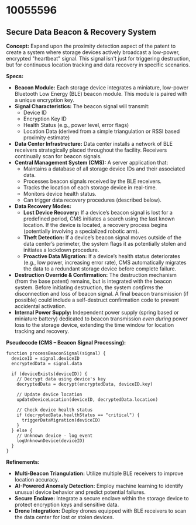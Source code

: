 # 10055596

## Secure Data Beacon & Recovery System

**Concept:** Expand upon the proximity detection aspect of the patent to create a system where storage devices actively broadcast a low-power, encrypted "heartbeat" signal. This signal isn't just for triggering destruction, but for continuous location tracking and data recovery in specific scenarios.

**Specs:**

*   **Beacon Module:** Each storage device integrates a miniature, low-power Bluetooth Low Energy (BLE) beacon module. This module is paired with a unique encryption key.
*   **Signal Characteristics:** The beacon signal will transmit:
    *   Device ID
    *   Encryption Key ID
    *   Health Status (e.g., power level, error flags)
    *   Location Data (derived from a simple triangulation or RSSI based proximity estimate)
*   **Data Center Infrastructure:** Data center installs a network of BLE receivers strategically placed throughout the facility. Receivers continually scan for beacon signals.
*   **Central Management System (CMS):** A server application that:
    *   Maintains a database of all storage device IDs and their associated data.
    *   Processes beacon signals received by the BLE receivers.
    *   Tracks the location of each storage device in real-time.
    *   Monitors device health status.
    *   Can trigger data recovery procedures (described below).
*   **Data Recovery Modes:**
    *   **Lost Device Recovery:** If a device’s beacon signal is lost for a predefined period, CMS initiates a search using the last known location. If the device is located, a recovery process begins (potentially involving a specialized robotic arm).
    *   **Theft Detection:** If a device’s beacon signal moves outside of the data center’s perimeter, the system flags it as potentially stolen and initiates a lockdown procedure.
    *   **Proactive Data Migration:** If a device’s health status deteriorates (e.g., low power, increasing error rate), CMS automatically migrates the data to a redundant storage device before complete failure.
*   **Destruction Override & Confirmation:** The destruction mechanism (from the base patent) remains, but is integrated with the beacon system. Before initiating destruction, the system *confirms* the disconnection and loss of beacon signal. A final beacon transmission (if possible) could include a self-destruct confirmation code to prevent accidental activation.
*   **Internal Power Supply:**  Independent power supply (spring based or miniature battery) dedicated to beacon transmission *even during* power loss to the storage device, extending the time window for location tracking and recovery.

**Pseudocode (CMS – Beacon Signal Processing):**

```
function processBeaconSignal(signal) {
  deviceID = signal.deviceID
  encryptedData = signal.data
  
  if (deviceExists(deviceID)) {
    // Decrypt data using device's key
    decryptedData = decrypt(encryptedData, deviceID.key)
    
    // Update device location
    updateDeviceLocation(deviceID, decryptedData.location)
    
    // Check device health status
    if (decryptedData.healthStatus == "critical") {
      triggerDataMigration(deviceID)
    }
  } else {
    // Unknown device - log event
    logUnknownDevice(deviceID)
  }
}
```

**Refinements:**

*   **Multi-Beacon Triangulation:** Utilize multiple BLE receivers to improve location accuracy.
*   **AI-Powered Anomaly Detection:** Employ machine learning to identify unusual device behavior and predict potential failures.
*   **Secure Enclave:** Integrate a secure enclave within the storage device to protect encryption keys and sensitive data.
*   **Drone Integration:** Deploy drones equipped with BLE receivers to scan the data center for lost or stolen devices.